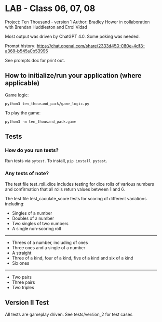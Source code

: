 # LAB - Class 06, 07, 08

Project: Ten Thousand - version 1
Author: Bradley Hower in collaboration with Brendan Huddleston and Errol Vidad

Most output was driven by ChatGPT 4.0. Some poking was needed.

Prompt history: https://chat.openai.com/share/2333d450-080e-4df3-a369-b545a0b53995

See prompts doc for print out.

## How to initialize/run your application (where applicable)

Game logic:

`python3 ten_thousand_pack/game_logic.py`

To play the game:

`python3 -m ten_thousand_pack.game`

## Tests

### How do you run tests?

Run tests via `pytest`. To install, `pip install pytest`.

### Any tests of note?

The test file test_roll_dice includes testing for dice rolls of various numbers and confirmation that all rolls return values between 1 and 6.

The test file test_caculate_score tests for scoring of different variations including:

+ Singles of a number
+ Doubles of a number
+ Two singles of two numbers
+ A single non-scoring roll

---

+ Threes of a number, including of ones
+ Three ones and a single of a number
+ A straight
+ Three of a kind, four of a kind, five of a kind and six of a kind
+ Six ones

---

+ Two pairs
+ Three pairs
+ Two triples

## Version II Test

All tests are gameplay driven. See tests/version_2 for test cases.
